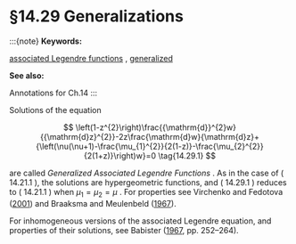 # §14.29 Generalizations

:::{note}
**Keywords:**

[associated Legendre functions](http://dlmf.nist.gov/search/search?q=associated%20Legendre%20functions) , [generalized](http://dlmf.nist.gov/search/search?q=generalized)

**See also:**

Annotations for Ch.14
:::

Solutions of the equation


<a id="E1"></a>
$$
\left(1-z^{2}\right)\frac{{\mathrm{d}}^{2}w}{{\mathrm{d}z}^{2}}-2z\frac{\mathrm{d}w}{\mathrm{d}z}+{\left(\nu(\nu+1)-\frac{\mu_{1}^{2}}{2(1-z)}-\frac{\mu_{2}^{2}}{2(1+z)}\right)w}=0 \tag{14.29.1}
$$

are called *Generalized Associated Legendre Functions* . As in the case of ( 14.21.1 ), the solutions are hypergeometric functions, and ( 14.29.1 ) reduces to ( 14.21.1 ) when $\mu_{1}=\mu_{2}=\mu$ . For properties see Virchenko and Fedotova ([2001](./bib/V.html#bib2337 "Generalized Associated Legendre Functions and their Applications")) and Braaksma and Meulenbeld ([1967](./bib/B.html#bib340 "Integral transforms with generalized Legendre functions as kernels")).

For inhomogeneous versions of the associated Legendre equation, and properties of their solutions, see Babister ([1967](./bib/B.html#bib166 "Transcendental Functions Satisfying Nonhomogeneous Linear Differential Equations"), pp. 252–264).

